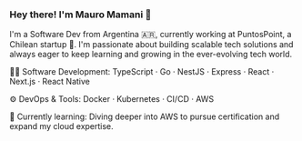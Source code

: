 ### Hey there!  I'm Mauro Mamani 🤙

I'm a Software Dev from Argentina 🇦🇷, currently working at PuntosPoint, a Chilean startup 🚀. I'm passionate about building scalable tech solutions and always eager to keep learning and growing in the ever-evolving tech world.

🧑‍💻 Software Development: 
TypeScript · Go · NestJS · Express · React · Next.js · React Native

⚙️ DevOps & Tools: 
Docker · Kubernetes · CI/CD · AWS

🌱 Currently learning: Diving deeper into AWS to pursue certification and expand my cloud expertise.
